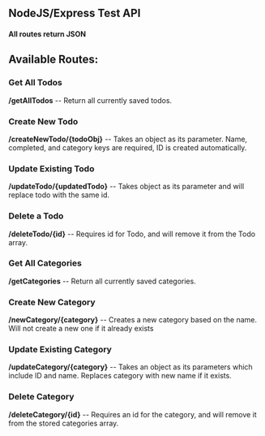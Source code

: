 ## NodeJS/Express Test API
#### All routes return JSON
## Available Routes:

### Get All Todos
**/getAllTodos** -- Return all currently saved todos.

### Create New Todo
**/createNewTodo/{todoObj}** -- Takes an object as its parameter. Name, completed, and category keys are required, ID is created automatically.

### Update Existing Todo
**/updateTodo/{updatedTodo}** -- Takes object as its parameter and will replace todo with the same id.

### Delete a Todo
**/deleteTodo/{id}** -- Requires id for Todo, and will remove it from the Todo array.

### Get All Categories
**/getCategories** -- Return all currently saved categories.

### Create New Category
**/newCategory/{category}** -- Creates a new category based on the name. Will not create a new one if it already exists

### Update Existing Category
**/updateCategory/{category}** -- Takes an object as its parameters which include ID and name. Replaces category with new name if it exists.

### Delete Category
**/deleteCategory/{id}** -- Requires an id for the category, and will remove it from the stored categories array.